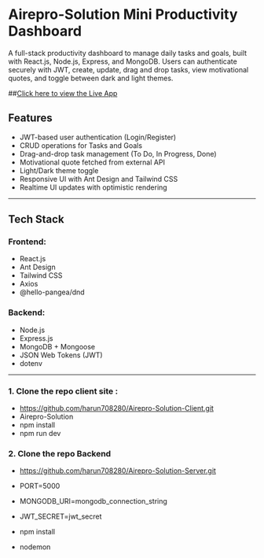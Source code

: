 
# Airepro-Solution Mini Productivity Dashboard

A full-stack productivity dashboard to manage daily tasks and goals, built with React.js, Node.js, Express, and MongoDB. Users can authenticate securely with JWT, create, update, drag and drop tasks, view motivational quotes, and toggle between dark and light themes.

##[Click here to view the Live App](https://airepro-solution.netlify.app/)

## Features

- JWT-based user authentication (Login/Register)
- CRUD operations for Tasks and Goals
- Drag-and-drop task management (To Do, In Progress, Done)
- Motivational quote fetched from external API
- Light/Dark theme toggle
- Responsive UI with Ant Design and Tailwind CSS
- Realtime UI updates with optimistic rendering

---

## Tech Stack

### Frontend:

- React.js
- Ant Design
- Tailwind CSS
- Axios
- @hello-pangea/dnd

### Backend:

- Node.js
- Express.js
- MongoDB + Mongoose
- JSON Web Tokens (JWT)
- dotenv

---

### 1. Clone the repo client site :

- https://github.com/harun708280/Airepro-Solution-Client.git
-  Airepro-Solution
- npm install
- npm run dev

### 2. Clone the repo Backend

- https://github.com/harun708280/Airepro-Solution-Server.git

- PORT=5000
- MONGODB_URI=mongodb_connection_string
- JWT_SECRET=jwt_secret
- npm install
- nodemon
